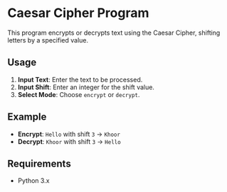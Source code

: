 # Caesar Cipher Program

This program encrypts or decrypts text using the Caesar Cipher, shifting letters by a specified value.

## Usage

1. **Input Text**: Enter the text to be processed.
2. **Input Shift**: Enter an integer for the shift value.
3. **Select Mode**: Choose `encrypt` or `decrypt`.

## Example

- **Encrypt**: `Hello` with shift `3` → `Khoor`
- **Decrypt**: `Khoor` with shift `3` → `Hello`

## Requirements

- Python 3.x